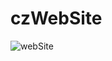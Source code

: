 # czWebSite

![webSite](https://user-images.githubusercontent.com/39524369/92461361-80368a80-f1c9-11ea-8469-902ee65da253.gif)

